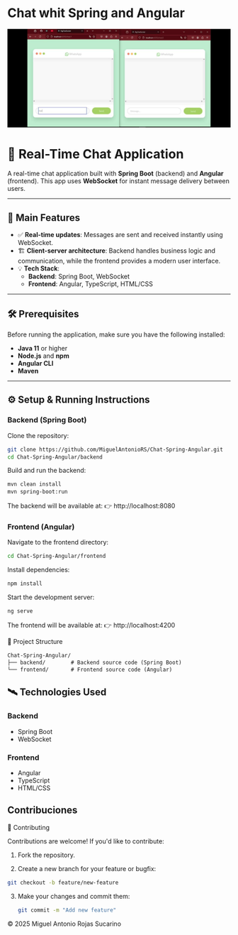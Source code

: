 # Chat whit Spring and Angular

![Chat image](Chat.jpg)

# 🚀 Real-Time Chat Application

A real-time chat application built with **Spring Boot** (backend) and **Angular** (frontend). This app uses **WebSocket** for instant message delivery between users.

---

## 🧩 Main Features

- ✅ **Real-time updates**: Messages are sent and received instantly using WebSocket.
- 🏗️ **Client-server architecture**: Backend handles business logic and communication, while the frontend provides a modern user interface.
- 💡 **Tech Stack**:
  - **Backend**: Spring Boot, WebSocket
  - **Frontend**: Angular, TypeScript, HTML/CSS

---

## 🛠️ Prerequisites

Before running the application, make sure you have the following installed:

- **Java 11** or higher
- **Node.js** and **npm**
- **Angular CLI**
- **Maven**

---

## ⚙️ Setup & Running Instructions

### Backend (Spring Boot)

Clone the repository:
```bash
git clone https://github.com/MiguelAntonioRS/Chat-Spring-Angular.git 
cd Chat-Spring-Angular/backend
```
   
Build and run the backend:
   ```bash
   mvn clean install
   mvn spring-boot:run
   ```

The backend will be available at:
👉 http://localhost:8080 

### Frontend (Angular)

Navigate to the frontend directory:
   ```bash
   cd Chat-Spring-Angular/frontend
   ```

Install dependencies:
   ```bash
   npm install
   ```

Start the development server:
   ```bash
   ng serve
   ```

The frontend will be available at:
👉 http://localhost:4200

📁 Project Structure

```
Chat-Spring-Angular/
├── backend/        # Backend source code (Spring Boot)
└── frontend/       # Frontend source code (Angular)
```

## 🛰️ Technologies Used

### Backend
- Spring Boot
- WebSocket

### Frontend
- Angular
- TypeScript
- HTML/CSS

## Contribuciones

🤝 Contributing 

Contributions are welcome! If you'd like to contribute: 

  1. Fork the repository.
  
  2. Create a new branch for your feature or bugfix:
    
   ```bash
   git checkout -b feature/new-feature
   ```

3. Make your changes and commit them:

   ```bash
   git commit -m "Add new feature"
   ```
   
© 2025 Miguel Antonio Rojas Sucarino
